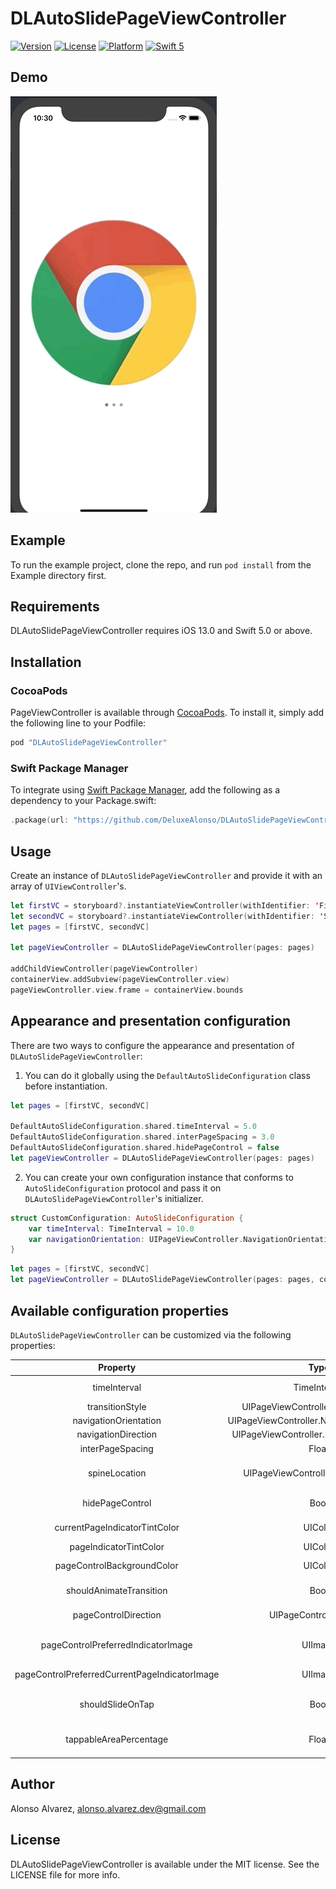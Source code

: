 # DLAutoSlidePageViewController

[![Version](https://img.shields.io/cocoapods/v/DLAutoSlidePageViewController.svg?style=flat)](https://cocoapods.org/pods/DLAutoSlidePageViewController)
[![License](https://img.shields.io/cocoapods/l/DLAutoSlidePageViewController.svg?style=flat)](https://cocoapods.org/pods/DLAutoSlidePageViewController)
[![Platform](https://img.shields.io/cocoapods/p/DLAutoSlidePageViewController.svg?style=flat)](https://cocoapods.org/pods/DLAutoSlidePageViewController)
[![Swift 5](https://img.shields.io/badge/Swift-5-orange.svg?style=flat)](https://developer.apple.com/swift/)

## Demo

![](Demo.gif)

## Example

To run the example project, clone the repo, and run `pod install` from the Example directory first.

## Requirements

DLAutoSlidePageViewController requires iOS 13.0 and Swift 5.0 or above.

## Installation

### CocoaPods

PageViewController is available through [CocoaPods](http://cocoapods.org). To install
it, simply add the following line to your Podfile:

```ruby
pod "DLAutoSlidePageViewController"
```

### Swift Package Manager

To integrate using [Swift Package Manager](https://swift.org/package-manager/), add the following as a dependency to your Package.swift:

```Swift
.package(url: "https://github.com/DeluxeAlonso/DLAutoSlidePageViewController.git", .upToNextMajor(from: "3.0.0"))
```

## Usage

Create an instance of `DLAutoSlidePageViewController` and provide it with an array of `UIViewController`'s.

```swift
let firstVC = storyboard?.instantiateViewController(withIdentifier: 'FirstVC')
let secondVC = storyboard?.instantiateViewController(withIdentifier: 'SecondVC')
let pages = [firstVC, secondVC]

let pageViewController = DLAutoSlidePageViewController(pages: pages)
                                                       
addChildViewController(pageViewController)
containerView.addSubview(pageViewController.view)
pageViewController.view.frame = containerView.bounds
```

## Appearance and presentation configuration

There are two ways to configure the appearance and presentation of `DLAutoSlidePageViewController`:

1) You can do it globally using the `DefaultAutoSlideConfiguration` class before instantiation.

```swift
let pages = [firstVC, secondVC]

DefaultAutoSlideConfiguration.shared.timeInterval = 5.0
DefaultAutoSlideConfiguration.shared.interPageSpacing = 3.0
DefaultAutoSlideConfiguration.shared.hidePageControl = false
let pageViewController = DLAutoSlidePageViewController(pages: pages)
```

2) You can create your own configuration instance that conforms to `AutoSlideConfiguration` protocol and pass it on `DLAutoSlidePageViewController`'s initializer.

```swift
struct CustomConfiguration: AutoSlideConfiguration {
    var timeInterval: TimeInterval = 10.0
    var navigationOrientation: UIPageViewController.NavigationOrientation = .vertical
}
```

```swift
let pages = [firstVC, secondVC]
let pageViewController = DLAutoSlidePageViewController(pages: pages, configuration: CustomConfiguration())
```

## Available configuration properties

`DLAutoSlidePageViewController` can be customized via the following properties:

| Property   |      Type      | Description |
|:----------:|:-------------:|------|
| timeInterval |  TimeInterval | Time interval to be used for each page automatic transition. |
| transitionStyle | UIPageViewController.TransitionStyle | Styles for the page-turn transition. |
| navigationOrientation | UIPageViewController.NavigationOrientation | Orientations for page-turn transitions. |
| navigationDirection | UIPageViewController.NavigationDirection | Directions for page-turn transitions. |
| interPageSpacing | Float | Space between pages. |
| spineLocation | UIPageViewController.SpineLocation | Locations for the spine. Only valid if the transition style is UIPageViewController.TransitionStyle.pageCurl. |
| hidePageControl | Bool | Decides if page control is going to be shown or not. |
| currentPageIndicatorTintColor | UIColor | The tint color to be used for the current page indicator. |
| pageIndicatorTintColor | UIColor | The tint color to be used for the page indicator. |
| pageControlBackgroundColor | UIColor | The background color to be used for the page control. |
| shouldAnimateTransition | Bool | Indicates whether the automatic transition is to be animated. |
| pageControlDirection | UIPageControl.Direction | Decribes the layout direction of a page control’s indicators. Available since iOS 16. |
| pageControlPreferredIndicatorImage | UIImage | The preferred image for indicators. Symbol images are recommended. Default is nil. Available since iOS 14. |
| pageControlPreferredCurrentPageIndicatorImage | UIImage | The preferred image for the current page indicator. Available since iOS 16. |
| shouldSlideOnTap | Bool | Indicates if the page controller should slide back/forward when the users taps on the left/right side. |
| tappableAreaPercentage | Float | Tappable area percentage used to detect taps on both sides: left and right. Defaults to 20%. Only used if shouldSlideOnTap is set to true. |

## Author

Alonso Alvarez, alonso.alvarez.dev@gmail.com

## License

DLAutoSlidePageViewController is available under the MIT license. See the LICENSE file for more info.
